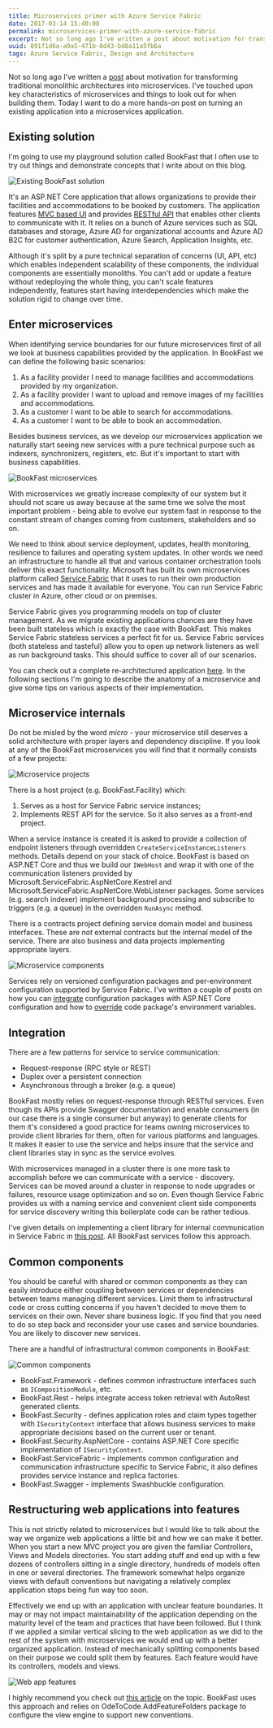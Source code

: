 ```yaml
---
title: Microservices primer with Azure Service Fabric
date: 2017-03-14 15:40:00
permalink: microservices-primer-with-azure-service-fabric
excerpt: Not so long ago I've written a post about motivation for transforming traditional monolithic architectures into microservices. I've touched upon key characteristics of microservices and things to look out for when building them. Today I want to do a more hands-on post...
uuid: 891f1d6a-a9a5-471b-8d43-bd8a11a5fb6a
tags: Azure Service Fabric, Design and Architecture
---
```


Not so long ago I've written a [post](https://dzimchuk.net/splitting-a-monolith-into-microservices/) about motivation for transforming traditional monolithic architectures into microservices. I've touched upon key characteristics of microservices and things to look out for when building them. Today I want to do a more hands-on post on turning an existing application into a microservices application.

## Existing solution

I'm going to use my playground solution called BookFast that I often use to try out things and demonstrate concepts that I write about on this blog.

![Existing BookFast solution](https://blogcontent.azureedge.net/2017/03/BookFast---Monolith.png)

It's an ASP.NET Core application that allows organizations to provide their facilities and accommodations to be booked by customers. The application features [MVC based UI](https://github.com/dzimchuk/book-fast) and provides [RESTful API](https://github.com/dzimchuk/book-fast-api) that enables other clients to communicate with it. It relies on a bunch of Azure services such as SQL databases and storage, Azure AD for organizational accounts and Azure AD B2C for customer authentication, Azure Search, Application Insights, etc.

Although it's split by a pure technical separation of concerns (UI, API, etc) which enables independent scalability of these components, the individual components are essentially monoliths. You can't add or update a feature without redeploying the whole thing, you can't scale features independently, features start having interdependencies which make the solution rigid to change over time.

## Enter microservices

When identifying service boundaries for our future microservices first of all we look at business capabilities provided by the application. In BookFast we can define the following basic scenarios:

1. As a facility provider I need to manage facilities and accommodations provided by my organization.
2. As a facility provider I want to upload and remove images of my facilities and accommodations.
3. As a customer I want to be able to search for accommodations.
4. As a customer I want to be able to book an accommodation.

Besides business services, as we develop our microservices application we naturally start seeing new services with a pure technical purpose such as indexers, synchronizers, registers, etc. But it's important to start with business capabilities.

![BookFast microservices](https://blogcontent.azureedge.net/2017/03/BookFast---SF.png)

With microservices we greatly increase complexity of our system but it should not scare us away because at the same time we solve the most important problem - being able to evolve our system fast in response to the constant stream of changes coming from customers, stakeholders and so on.

We need to think about service deployment, updates, health monitoring, resilience to failures and operating system updates. In other words we need an infrastructure to handle all that and various container orchestration tools deliver this exact functionality. Microsoft has built its own microservices platform called [Service Fabric](https://azure.microsoft.com/en-us/services/service-fabric/) that it uses to run their own production services and has made it available for everyone. You can run Service Fabric cluster in Azure, other cloud or on premises.

Service Fabric gives you programming models on top of cluster management. As we migrate existing applications chances are they have been built stateless which is exactly the case with BookFast. This makes Service Fabric stateless services a perfect fit for us. Service Fabric services (both stateless and tasteful) allow you to open up network listeners as well as run background tasks. This should suffice to cover all of our scenarios.

You can check out a complete re-architectured application [here](https://github.com/dzimchuk/book-fast-service-fabric). In the following sections I'm going to describe the anatomy of a microservice and give some tips on various aspects of their implementation.

## Microservice internals

Do not be misled by the word *micro* - your microservice still deserves a solid architecture with proper layers and dependency discipline. If you look at any of the BookFast microservices you will find that it normally consists of a few projects:

![Microservice projects](https://blogcontent.azureedge.net/2017/03/microservice-projects.png)

There is a host project (e.g. BookFast.Facility) which:

1. Serves as a host for Service Fabric service instances;
2. Implements REST API for the service. So it also serves as a front-end project.

When a service instance is created it is asked to provide a collection of endpoint listeners through overridden `CreateServiceInstanceListeners` methods. Details depend on your stack of choice. BookFast is based on ASP.NET Core and thus we build our `IWebHost` and wrap it with one of the communication listeners provided by Microsoft.ServiceFabric.AspNetCore.Kestrel and Microsoft.ServiceFabric.AspNetCore.WebListener packages. Some services (e.g. search indexer) implement background processing and subscribe to triggers (e.g. a queue) in the overridden `RunAsync` method.

There is a contracts project defining service domain model and business interfaces. These are *not* external contracts but the internal model of the service. There are also business and data projects implementing appropriate layers.

![Microservice components](https://blogcontent.azureedge.net/2017/03/Microservice-components-updated.png)

Services rely on versioned configuration packages and per-environment configuration supported by Service Fabric. I've written a couple of posts on how you can [integrate](https://dzimchuk.net/configuring-asp-net-core-applications-in-service-fabric/) configuration packages with ASP.NET Core configuration and how to [override](https://dzimchuk.net/using-code-package-environment-variables-in-service-fabric/) code package's environment variables.

## Integration

There are a few patterns for service to service communication:

- Request-response (RPC style or REST)
- Duplex over a persistent connection
- Asynchronous through a broker (e.g. a queue)

BookFast mostly relies on request-response through RESTful services. Even though its APIs provide Swagger documentation and enable consumers (in our case there is a single consumer but anyway) to generate clients for them it's considered a good practice for teams owning microservices to provide client libraries for them, often for various platforms and languages. It makes it easier to use the service and helps insure that the service and client libraries stay in sync as the service evolves.

With microservices managed in a cluster there is one more task to accomplish before we can communicate with a service - discovery. Services can be moved around a cluster in response to node upgrades or failures, resource usage optimization and so on. Even though Service Fabric provides us with a naming service and convenient client side components for service discovery writing this boilerplate code can be rather tedious.

I've given details on implementing a client library for internal communication in Service Fabric in [this post](https://dzimchuk.net/implementing-a-rest-client-for-internal-communication-in-service-fabric/). All BookFast services follow this approach.

## Common components

You should be careful with shared or common components as they can easily introduce either coupling between services or dependencies between teams managing different services. Limit them to infrastructural code or cross cutting concerns if you haven't decided to move them to services on their own. Never share business logic. If you find that you need to do so step back and reconsider your use cases and service boundaries. You are likely to discover new services.

There are a handful of infrastructural common components in BookFast:

![Common components](https://blogcontent.azureedge.net/2017/03/microservices-common-components.png)

- BookFast.Framework - defines common infrastructure interfaces such as `ICompositionModule`, etc.
- BookFast.Rest - helps integrate access token retrieval with AutoRest generated clients.
- BookFast.Security - defines application roles and claim types together with `ISecurityContext` interface that allows business services to make appropriate decisions based on the current user or tenant.
- BookFast.Security.AspNetCore - contains ASP.NET Core specific implementation of `ISecurityContext`.
- BookFast.ServiceFabric - implements common configuration and communication infrastructure specific to Service Fabric, it also defines provides service instance and replica factories.
- BookFast.Swagger - implements Swashbuckle configuration.

## Restructuring web applications into features

This is not strictly related to microservices but I would like to talk about the way we organize web applications a little bit and how we can make it better. When you start a new MVC project you are given the familiar Controllers, Views and Models directories. You start adding stuff and end up with a few dozens of controllers sitting in a single directory, hundreds of models often in one or several directories. The framework somewhat helps organize views with default conventions but navigating a relatively complex application stops being fun way too soon.

Effectively we end up with an application with unclear feature boundaries. It may or may not impact maintainability of the application depending on the maturity level of the team and practices that have been followed. But I think if we applied a similar vertical slicing to the web application as we did to the rest of the system with microservices we would end up with a better organized application. Instead of mechanically splitting components based on their purpose we could split them by features. Each feature would have its controllers, models and views.

![Web app features](https://blogcontent.azureedge.net/2017/03/web-app-features.png)

I highly recommend you check out [this article](https://msdn.microsoft.com/en-us/magazine/mt763233.aspx) on the topic. BookFast uses this approach and relies on OdeToCode.AddFeatureFolders package to configure the view engine to support new conventions.